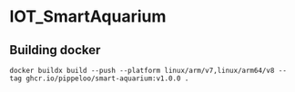 # IOT_SmartAquarium
## Building docker
````console
docker buildx build --push --platform linux/arm/v7,linux/arm64/v8 --tag ghcr.io/pippeloo/smart-aquarium:v1.0.0 .
````
